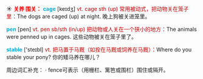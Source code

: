 ☀ <font color="red">**关养 围关：**</font>
<font color="sky blue">**cage**</font> [keɪdӡ] 
<font color="#c00000">vt. cage sth (up) 常用被动式，把动物关在笼子里：</font>The dogs are caged (up) at night. 晚上狗被关进笼里。

<font color="sky blue">**pen**</font> [pen] 
<font color="#c00000">vt. pen sb/sth (in/up) 把动物或人关在一个狭小的地方：</font>The animals were penned up in cages. 这些动物被关在笼子里了。

<font color="sky blue">**stable**</font> ['steɪbl] 
<font color="#c00000">vt. 把马置于马厩（如拴在马厩或饲养在马厩）：</font>Where do you stable your pony? 你的矮马养在哪儿？

周边词汇补充：
· fence可表示（用栅栏、篱笆或围栏）围住或隔开。

